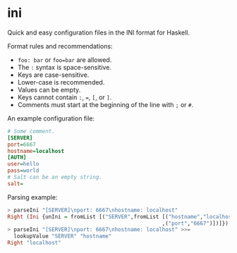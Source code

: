 ini
=====

Quick and easy configuration files in the INI format for Haskell.

Format rules and recommendations:

* `foo: bar` or `foo=bar` are allowed.
* The `:` syntax is space-sensitive.
* Keys are case-sensitive.
* Lower-case is recommended.
* Values can be empty.
* Keys cannot contain `:`, `=`, `[`, or `]`.
* Comments must start at the beginning of the line with `;` or `#`.

An example configuration file:

``` ini
# Some comment.
[SERVER]
port=6667
hostname=localhost
[AUTH]
user=hello
pass=world
# Salt can be an empty string.
salt=
```

Parsing example:

``` haskell
> parseIni "[SERVER]\nport: 6667\nhostname: localhost"
Right (Ini {unIni = fromList [("SERVER",fromList [("hostname","localhost")
                                                 ,("port","6667")])]})
> parseIni "[SERVER]\nport: 6667\nhostname: localhost" >>=
  lookupValue "SERVER" "hostname"
Right "localhost"
```
